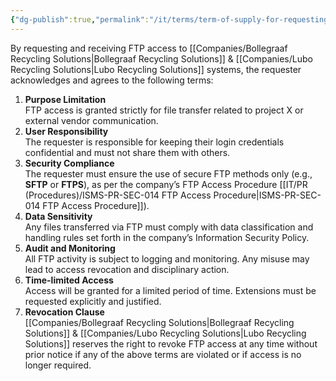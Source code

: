 ```yaml
---
{"dg-publish":true,"permalink":"/it/terms/term-of-supply-for-requesting-ftp-access/","tags":["terms","FTP"],"noteIcon":"default"}
---
```


By requesting and receiving FTP access to [[Companies/Bollegraaf Recycling Solutions\|Bollegraaf Recycling Solutions]] & [[Companies/Lubo Recycling Solutions\|Lubo Recycling Solutions]] systems, the requester acknowledges and agrees to the following terms:

1. **Purpose Limitation**  
    FTP access is granted strictly for file transfer related to project X or external vendor communication.
2. **User Responsibility**  
    The requester is responsible for keeping their login credentials confidential and must not share them with others.
3. **Security Compliance**  
    The requester must ensure the use of secure FTP methods only (e.g., **SFTP** or **FTPS**), as per the company’s FTP Access Procedure [[IT/PR (Procedures)/ISMS-PR-SEC-014 FTP Access Procedure\|ISMS-PR-SEC-014 FTP Access Procedure]]).
4. **Data Sensitivity**  
    Any files transferred via FTP must comply with data classification and handling rules set forth in the company’s Information Security Policy.
5. **Audit and Monitoring**  
    All FTP activity is subject to logging and monitoring. Any misuse may lead to access revocation and disciplinary action.
6. **Time-limited Access**  
    Access will be granted for a limited period of time. Extensions must be requested explicitly and justified.
7. **Revocation Clause**  
    [[Companies/Bollegraaf Recycling Solutions\|Bollegraaf Recycling Solutions]] & [[Companies/Lubo Recycling Solutions\|Lubo Recycling Solutions]] reserves the right to revoke FTP access at any time without prior notice if any of the above terms are violated or if access is no longer required.